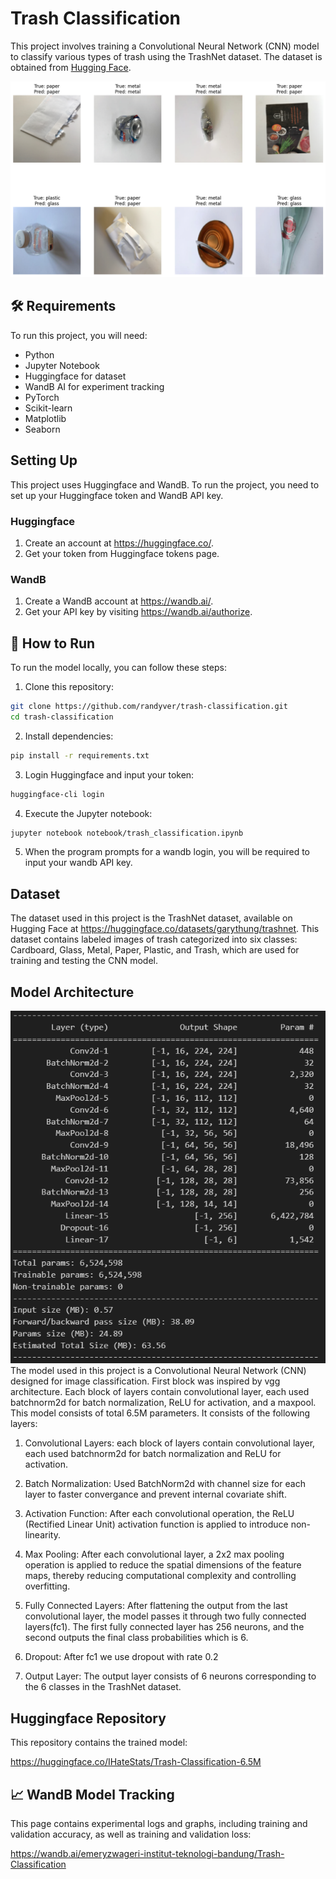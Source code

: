 # Trash Classification

This project involves training a Convolutional Neural Network (CNN) model to classify various types of trash using the TrashNet dataset. The dataset is obtained from [Hugging Face](https://huggingface.co/datasets/garythung/trashnet).

<div align="center">
    <img src="test_result.png" alt="test-result">
</div>

## 🛠️ Requirements

To run this project, you will need:

- Python
- Jupyter Notebook
- Huggingface for dataset
- WandB AI for experiment tracking
- PyTorch
- Scikit-learn
- Matplotlib
- Seaborn

## Setting Up
This project uses Huggingface and WandB. To run the project, you need to set up your Huggingface token and WandB API key.
### Huggingface
1. Create an account at https://huggingface.co/.
2. Get your token from Huggingface tokens page.
### WandB
1. Create a WandB account at https://wandb.ai/.
2. Get your API key by visiting https://wandb.ai/authorize.

## 🚀 How to Run

To run the model locally, you can follow these steps:

1. Clone this repository:
```bash
git clone https://github.com/randyver/trash-classification.git
cd trash-classification
```

2. Install dependencies:
```bash
pip install -r requirements.txt
```

3. Login Huggingface and input your token:
```bash
huggingface-cli login
```

4. Execute the Jupyter notebook:
```bash
jupyter notebook notebook/trash_classification.ipynb
```

5. When the program prompts for a wandb login, you will be required to input your wandb API key.

## Dataset

The dataset used in this project is the TrashNet dataset, available on Hugging Face at https://huggingface.co/datasets/garythung/trashnet. This dataset contains labeled images of trash categorized into six classes: Cardboard, Glass, Metal, Paper, Plastic, and Trash, which are used for training and testing the CNN model.

## Model Architecture
<div align="center">
    <img src="architecture6.5M.png" alt="test-result">
</div>
The model used in this project is a Convolutional Neural Network (CNN) designed for image classification. First block was inspired by vgg architecture. 
Each block of layers contain convolutional layer, each used batchnorm2d for batch normalization, ReLU for activation, and a maxpool. This model consists of total 6.5M parameters. It consists of the following layers:

1. Convolutional Layers: each block of layers contain convolutional layer, each used batchnorm2d for batch normalization and ReLU for activation. 

2. Batch Normalization: Used BatchNorm2d with channel size for each layer to faster convergance and prevent internal covariate shift.

3. Activation Function: 
   After each convolutional operation, the ReLU (Rectified Linear Unit) activation function is applied to introduce non-linearity.

4. Max Pooling:
   After each convolutional layer, a 2x2 max pooling operation is applied to reduce the spatial dimensions of the feature maps, thereby reducing computational complexity and controlling overfitting.

5. Fully Connected Layers:
   After flattening the output from the last convolutional layer, the model passes it through two fully connected layers(fc1). The first fully connected layer has 256 neurons, and the second outputs the final class probabilities which is 6.
6. Dropout:
   After fc1 we use dropout with rate 0.2   
7. Output Layer:
   The output layer consists of 6 neurons corresponding to the 6 classes in the TrashNet dataset.
##  Huggingface Repository
This repository contains the trained model:

https://huggingface.co/IHateStats/Trash-Classification-6.5M

## 📈 WandB Model Tracking
This page contains experimental logs and graphs, including training and validation accuracy, as well as training and validation loss:

https://wandb.ai/emeryzwageri-institut-teknologi-bandung/Trash-Classification
